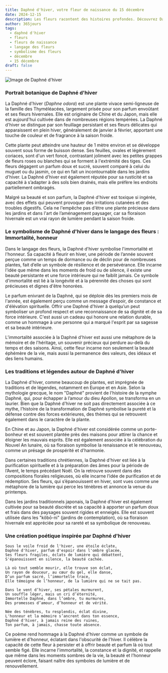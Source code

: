 ```yaml
---
title: Daphné d'hiver, votre fleur de naissance du 15 décembre
date: 2024-12-15
description: Les fleurs racontent des histoires profondes. Découvrez Daphné d'hiver, votre fleur de naissance du 15 décembre, ses symboles et récits fascinants. Plongez dans sa signification et son langage unique dans l'art floral.
author: 365jours
tags:
  - daphné d'hiver
  - fleurs
  - fleurs de naissance
  - langage des fleurs
  - symbolisme des fleurs
  - décembre
  - 15 décembre
draft: false
---
```


![Image de Daphné d'hiver](https://cdn.pixabay.com/photo/2017/10/03/23/34/daphne-2814611_640.jpg#center)


### Portrait botanique de Daphné d'hiver

La Daphné d'hiver (_Daphne odora_) est une plante vivace semi-ligneuse de la famille des Thyméléacées, largement prisée pour son parfum envoûtant et ses fleurs hivernales. Elle est originaire de Chine et du Japon, mais elle est aujourd'hui cultivée dans de nombreuses régions tempérées. La Daphné d'hiver se distingue par son feuillage persistant et ses fleurs délicates qui apparaissent en plein hiver, généralement de janvier à février, apportant une touche de couleur et de fragrance à la saison froide.

Cette plante peut atteindre une hauteur de 1 mètre environ et se développe souvent sous forme de buisson dense. Ses feuilles, ovales et légèrement coriaces, sont d'un vert foncé, contrastant joliment avec les petites grappes de fleurs roses ou blanches qui se forment à l'extrémité des tiges. Ces fleurs dégagent un parfum doux et sucré, souvent comparé à celui du muguet ou du jasmin, ce qui en fait un incontournable dans les jardins d'hiver. La Daphné d'hiver est également réputée pour sa rusticité et sa capacité à s’adapter à des sols bien drainés, mais elle préfère les endroits partiellement ombragés.

Malgré sa beauté et son parfum, la Daphné d'hiver est toxique si ingérée, avec des effets qui peuvent provoquer des irritations cutanées et des troubles digestifs. Cela ne l'empêche pas d'être une plante précieuse dans les jardins et dans l'art de l’aménagement paysager, car sa floraison hivernale est un vrai rayon de lumière pendant la saison froide.

### Le symbolisme de Daphné d'hiver dans le langage des fleurs : Immortalité, honneur

Dans le langage des fleurs, la Daphné d'hiver symbolise l'immortalité et l'honneur. Sa capacité à fleurir en hiver, une période de l’année souvent perçue comme un temps de dormance ou de déclin pour de nombreuses plantes, fait d’elle un symbole de résilience et de persévérance. Elle incarne l'idée que même dans les moments de froid ou de silence, il existe une beauté persistante et une force intérieure qui ne faiblit jamais. Ce symbole d'immortalité est lié à la longévité et à la pérennité des choses qui sont précieuses et dignes d'être honorées.

Le parfum enivrant de la Daphné, qui se déploie dès les premiers mois de l'année, est également perçu comme un message d’espoir, de constance et d'élévation spirituelle. Offrir une Daphné d'hiver à quelqu’un peut symboliser un profond respect et une reconnaissance de sa dignité et de sa force intérieure. C'est aussi un cadeau qui honore une relation durable, comme un hommage à une personne qui a marqué l'esprit par sa sagesse et sa beauté intérieure.

L’immortalité associée à la Daphné d'hiver est aussi une métaphore de la mémoire et de l'héritage, un souvenir précieux qui perdure au-delà du temps et des saisons. Ainsi, cette fleur incarne non seulement la beauté éphémère de la vie, mais aussi la permanence des valeurs, des idéaux et des liens humains.

### Les traditions et légendes autour de Daphné d'hiver

La Daphné d'hiver, comme beaucoup de plantes, est imprégnée de traditions et de légendes, notamment en Europe et en Asie. Selon la mythologie grecque, le nom "Daphné" provient de l'histoire de la nymphe Daphné, qui, pour échapper à l’amour du dieu Apollon, se transforma en un laurier. Bien que la Daphné d'hiver ne soit pas directement associée à ce mythe, l’histoire de la transformation de Daphné symbolise la pureté et la défense contre des forces extérieures, des thèmes qui se retrouvent également dans le caractère de la plante.

En Chine et au Japon, la Daphné d'hiver est considérée comme un porte-bonheur et est souvent plantée près des maisons pour attirer la chance et éloigner les mauvais esprits. Elle est également associée à la célébration du Nouvel An lunaire, où sa floraison symbolise la renaissance et le renouveau, comme un présage de prospérité et d'harmonie.

Dans certaines traditions chrétiennes, la Daphné d'hiver est liée à la purification spirituelle et à la préparation des âmes pour la période de l’Avent, le temps précédant Noël. On la retrouve souvent dans des compositions florales religieuses, où elle incarne l’idée de purification et de rédemption. Ses fleurs, qui s’épanouissent en hiver, sont vues comme une métaphore de la lumière qui perce les ténèbres et annonce la venue du printemps.

Dans les jardins traditionnels japonais, la Daphné d'hiver est également cultivée pour sa beauté discrète et sa capacité à apporter un parfum doux et frais dans des paysages souvent rigides et enneigés. Elle est souvent utilisée dans les "kôbō-ni" (jardins de contemplation), où sa floraison hivernale est appréciée pour sa rareté et sa symbolique de renouveau.

### Une création poétique inspirée par Daphné d'hiver

```
Sous le voile froid de l'hiver, une étoile éclate,
Daphné d'hiver, parfum d'espoir dans l'ombre glacée,
Ses fleurs fragiles, éclats de lumière qui débattent,
S'épanouissent en silence, la beauté cachée.

Là où tout semble mourir, elle trouve son éclat,
Un rayon de douceur, au cœur du gel, elle danse,
D’un parfum sacré, l’immortelle trace,
Elle témoigne de l’honneur, de la lumière qui ne se tait pas.

Dans le vent d’hiver, ses pétales murmurent,
Un souffle léger, mais un cri d’éternité,
Immortelle Daphné, dans l’ombre, tu murmures,
Des promesses d’amour, d’honneur et de vérité.

Née des ténèbres, tu resplendis, éclat divine,
L'honneur et la mémoire s’ancrent dans ton essence,
Daphné d'hiver, à jamais reine des ruines,
Ton parfum, à jamais, chasse toute absence.
```

Ce poème rend hommage à la Daphné d'hiver comme un symbole de lumière et d'honneur, éclatant dans l'obscurité de l'hiver. Il célèbre la capacité de cette fleur à persister et à offrir beauté et parfum là où tout semble figé. Elle incarne l'immortalité, la constance et la dignité, et rappelle que même dans les moments sombres de la vie, la beauté et l’honneur peuvent éclore, faisant naître des symboles de lumière et de renouvellement.
